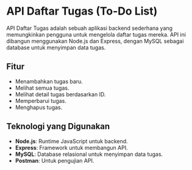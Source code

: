 # API Daftar Tugas (To-Do List)

API Daftar Tugas adalah sebuah aplikasi backend sederhana yang memungkinkan pengguna untuk mengelola daftar tugas mereka. API ini dibangun menggunakan Node.js dan Express, dengan MySQL sebagai database untuk menyimpan data tugas.

## Fitur

- Menambahkan tugas baru.
- Melihat semua tugas.
- Melihat detail tugas berdasarkan ID.
- Memperbarui tugas.
- Menghapus tugas.

## Teknologi yang Digunakan

- **Node.js**: Runtime JavaScript untuk backend.
- **Express**: Framework untuk membangun API.
- **MySQL**: Database relasional untuk menyimpan data tugas.
- **Postman**: Untuk pengujian API.
